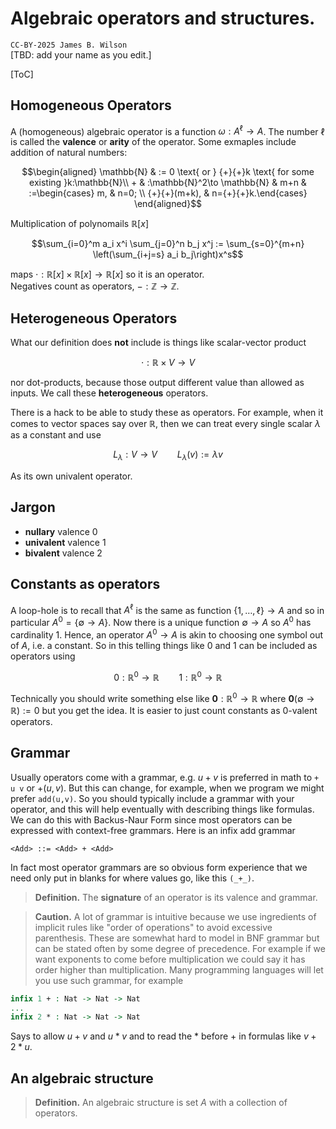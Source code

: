 
# Algebraic operators and structures.


`CC-BY-2025 James B. Wilson`  
[TBD: add your name as you edit.]

[ToC]

## Homogeneous Operators

A (homogeneous) algebraic operator is a function $\omega:A^{\ell} \to A$.  The number $\ell$ is called the **valence** or **arity** of the operator.  Some exmaples include addition of natural numbers:
```math
\begin{aligned}
\mathbb{N} & := 0 \text{ or } {+}{+}k \text{ for some existing }k:\mathbb{N}\\
+ & :\mathbb{N}^2\to \mathbb{N} & m+n & :=\begin{cases} m, & n=0; \\ {+}{+}(m+k), & n={+}{+}k.\end{cases}
\end{aligned}
```
Multiplication of polynomails $\mathbb{R}[x]$
```math
\sum_{i=0}^m a_i x^i \sum_{j=0}^n b_j x^j := \sum_{s=0}^{m+n} \left(\sum_{i+j=s} a_i b_j\right)x^s
```
maps $\cdot :\mathbb{R}[x]\times \mathbb{R}[x]\to \mathbb{R}[x]$ so it is an operator.  
Negatives count as operators, $-:\mathbb{Z}\to \mathbb{Z}$.

## Heterogeneous Operators

What our definition does **not** include is things like scalar-vector product
```math
\cdot : \mathbb{R}\times V\to V
```
nor dot-products, because those output different value than allowed as inputs.  We call these **heterogeneous** operators.  

There is a hack to be able to study these as operators.  For example, when it comes to vector spaces say over $\mathbb{R}$, then we can treat every single scalar $\lambda$ as a constant and use 
```math
L_{\lambda}:V\to V \qquad L_{\lambda}(v) := \lambda v
```
As its own univalent operator.

## Jargon

 * **nullary** valence 0
 * **univalent** valence 1
 * **bivalent** valence 2

## Constants as operators

A loop-hole is to recall that $A^{\ell}$ is the same as function $\{1,\ldots,\ell\}\to A$ and so in particular $A^0=\{\emptyset \to A\}$.  Now there is a unique function $\emptyset \to A$ so $A^0$ has cardinality 1.  Hence, an operator $A^0\to A$ is akin to choosing one symbol out of $A$, i.e. a constant.  So in this telling things like $0$ and $1$ can be included as operators using 
```math
0:\mathbb{R}^0\to \mathbb{R} \qquad 1:\mathbb{R}^0\to \mathbb{R}
```
Technically you should write something else like $\mathbf{0}:\mathbb{R}^0\to \mathbb{R}$ where $\mathbf{0}(\emptyset\to \mathbb{R}):=0$ but you get the idea.  It is easier to just count constants as 0-valent operators.

## Grammar
Usually operators come with a grammar, e.g. $u+v$ is preferred in math to `+ u v` or $+(u,v)$.  But this can change, for example, when we program we might prefer `add(u,v)`.   So you should typically include a grammar with your operator, and this will help eventually with describing things like formulas.  We can do this with Backus-Naur Form since most operators can be expressed with context-free grammars.  Here is an infix add grammar
```bnf
<Add> ::= <Add> + <Add>
```
In fact most operator grammars are so obvious form experience that we need only put in blanks for where values go, like this `(_+_)`.

> **Definition.** The **signature** of an operator is its valence and grammar.

> **Caution.** A lot of grammar is intuitive because we use ingredients of implicit rules like "order of operations" to avoid excessive parenthesis.  These are somewhat hard to model in BNF grammar but can be stated often by some degree of precedence.  For example if we want exponents to come before multiplication we could say it has order higher than multiplication.  Many programming languages will let you use such grammar, for example
```agda
infix 1 + : Nat -> Nat -> Nat
...
infix 2 * : Nat -> Nat -> Nat
```
Says to allow $u+v$ and $u*v$ and to read the $*$ before $+$ in formulas like $v+2*u$.

## An algebraic structure


> **Definition.** An algebraic structure is set $A$ with a collection of operators.
